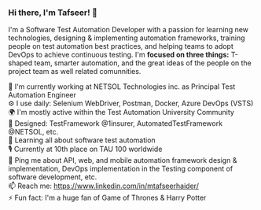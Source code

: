 ### Hi there, I'm Tafseer! 👋

<!--
**mtafseerhaider/mtafseerhaider** is a ✨ _special_ ✨ repository because its `README.md` (this file) appears on your GitHub profile.
Profile views counter

-->

I'm a Software Test Automation Developer with a passion for learning new technologies, designing & implementing automation frameworks, training people on test automation best practices, and helping teams to adopt DevOps to achieve continuous testing. I'm **focused on three things:** T-shaped team, smarter automation, and the great ideas of the people on the project team as well related comunnities.

🏢 I'm currently working at NETSOL Technologies inc. as Principal Test Automation Engineer  
⚙️ I use daily: Selenium WebDriver, Postman, Docker, Azure DevOps (VSTS)  
🌍 I'm mostly active within the Test Automation University Community  
💅 Designed: TestFramework @1insurer, AutomatedTestFramework @NETSOL, etc.  
🌱 Learning all about software test automation   
🎙 Currently at 10th place on TAU 100 worldwide  
💬 Ping me about API, web, and mobile automation framework design & implementation, DevOps implementation in the Testing component of software development, etc.  
📫 Reach me: https://www.linkedin.com/in/mtafseerhaider/  
⚡️ Fun fact: I'm a huge fan of Game of Thrones & Harry Potter  

